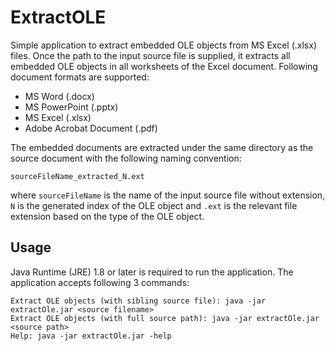# ExtractOLE
Simple application to extract embedded OLE objects from MS Excel (.xlsx) files. Once the path to the input source file is supplied, it extracts all embedded OLE objects in all worksheets of the Excel document. Following document formats are supported:
- MS Word (.docx)
- MS PowerPoint (.pptx)
- MS Excel (.xlsx)
- Adobe Acrobat Document (.pdf)

The embedded documents are extracted under the same directory as the source document with the following naming convention:
```
sourceFileName_extracted_N.ext
```
where `sourceFileName` is the name of the input source file without extension, `N` is the generated index of the OLE object and `.ext` is the relevant file extension based on the type of the OLE object.

## Usage
Java Runtime (JRE) 1.8 or later is required to run the application. The application accepts following 3 commands:
```
Extract OLE objects (with sibling source file): java -jar extractOle.jar <source filename>
Extract OLE objects (with full source path): java -jar extractOle.jar <source path>
Help: java -jar extractOle.jar -help
```
